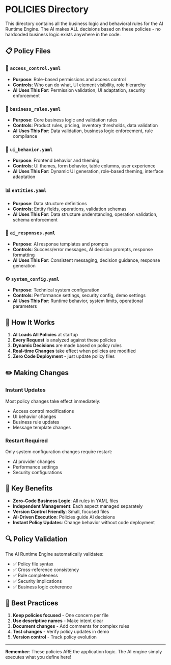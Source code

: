 # POLICIES Directory

This directory contains all the business logic and behavioral rules for the AI Runtime Engine. The AI makes ALL decisions based on these policies - no hardcoded business logic exists anywhere in the code.

## 📋 Policy Files

### 🔐 `access_control.yaml`
- **Purpose**: Role-based permissions and access control
- **Controls**: Who can do what, UI element visibility, role hierarchy
- **AI Uses This For**: Permission validation, UI adaptation, security enforcement

### 🏢 `business_rules.yaml`
- **Purpose**: Core business logic and validation rules
- **Controls**: Product rules, pricing, inventory thresholds, data validation
- **AI Uses This For**: Data validation, business logic enforcement, rule compliance

### 🎨 `ui_behavior.yaml`
- **Purpose**: Frontend behavior and theming
- **Controls**: UI themes, form behavior, table columns, user experience
- **AI Uses This For**: Dynamic UI generation, role-based theming, interface adaptation

### 📊 `entities.yaml`
- **Purpose**: Data structure definitions
- **Controls**: Entity fields, operations, validation schemas
- **AI Uses This For**: Data structure understanding, operation validation, schema enforcement

### 💬 `ai_responses.yaml`
- **Purpose**: AI response templates and prompts
- **Controls**: Success/error messages, AI decision prompts, response formatting
- **AI Uses This For**: Consistent messaging, decision guidance, response generation

### ⚙️ `system_config.yaml`
- **Purpose**: Technical system configuration
- **Controls**: Performance settings, security config, demo settings
- **AI Uses This For**: Runtime behavior, system limits, operational parameters

## 🔄 How It Works

1. **AI Loads All Policies** at startup
2. **Every Request** is analyzed against these policies
3. **Dynamic Decisions** are made based on policy rules
4. **Real-time Changes** take effect when policies are modified
5. **Zero Code Deployment** - just update policy files

## ✏️ Making Changes

### Instant Updates
Most policy changes take effect immediately:
- Access control modifications
- UI behavior changes
- Business rule updates
- Message template changes

### Restart Required
Only system configuration changes require restart:
- AI provider changes
- Performance settings
- Security configurations

## 🎯 Key Benefits

- **Zero-Code Business Logic**: All rules in YAML files
- **Independent Management**: Each aspect managed separately
- **Version Control Friendly**: Small, focused files
- **AI-Driven Execution**: Policies guide AI decisions
- **Instant Policy Updates**: Change behavior without code deployment

## 🔍 Policy Validation

The AI Runtime Engine automatically validates:
- ✅ Policy file syntax
- ✅ Cross-reference consistency  
- ✅ Rule completeness
- ✅ Security implications
- ✅ Business logic coherence

## 📝 Best Practices

1. **Keep policies focused** - One concern per file
2. **Use descriptive names** - Make intent clear
3. **Document changes** - Add comments for complex rules
4. **Test changes** - Verify policy updates in demo
5. **Version control** - Track policy evolution

---

**Remember**: These policies ARE the application logic. The AI engine simply executes what you define here!